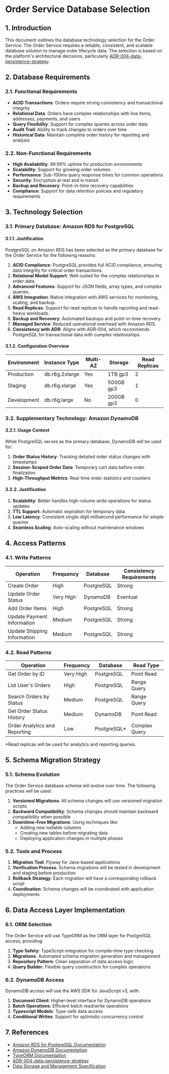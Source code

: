 # Order Service Database Selection

## 1. Introduction

This document outlines the database technology selection for the Order Service. The Order Service requires a reliable, consistent, and scalable database solution to manage order lifecycle data. The selection is based on the platform's architectural decisions, particularly [ADR-004-data-persistence-strategy](../../architecture/adr/ADR-004-data-persistence-strategy.md).

## 2. Database Requirements

### 2.1. Functional Requirements

- **ACID Transactions**: Orders require strong consistency and transactional integrity
- **Relational Data**: Orders have complex relationships with line items, addresses, payments, and users
- **Query Flexibility**: Support for complex queries across order data
- **Audit Trail**: Ability to track changes to orders over time
- **Historical Data**: Maintain complete order history for reporting and analysis

### 2.2. Non-Functional Requirements

- **High Availability**: 99.99% uptime for production environments
- **Scalability**: Support for growing order volumes
- **Performance**: Sub-100ms query response times for common operations
- **Security**: Encryption at rest and in transit
- **Backup and Recovery**: Point-in-time recovery capabilities
- **Compliance**: Support for data retention policies and regulatory requirements

## 3. Technology Selection

### 3.1. Primary Database: Amazon RDS for PostgreSQL

#### 3.1.1. Justification

PostgreSQL on Amazon RDS has been selected as the primary database for the Order Service for the following reasons:

1. **ACID Compliance**: PostgreSQL provides full ACID compliance, ensuring data integrity for critical order transactions.
2. **Relational Model Support**: Well-suited for the complex relationships in order data.
3. **Advanced Features**: Support for JSON fields, array types, and complex queries.
4. **AWS Integration**: Native integration with AWS services for monitoring, scaling, and backup.
5. **Read Replicas**: Support for read replicas to handle reporting and read-heavy workloads.
6. **Backup and Recovery**: Automated backups and point-in-time recovery.
7. **Managed Service**: Reduced operational overhead with Amazon RDS.
8. **Consistency with ADR**: Aligns with ADR-004, which recommends PostgreSQL for transactional data with complex relationships.

#### 3.1.2. Configuration Overview

| Environment | Instance Type  | Multi-AZ | Storage   | Read Replicas |
| ----------- | -------------- | -------- | --------- | ------------- |
| Production  | db.r6g.2xlarge | Yes      | 1TB gp3   | 2             |
| Staging     | db.r6g.xlarge  | Yes      | 500GB gp3 | 1             |
| Development | db.r6g.large   | No       | 200GB gp3 | 0             |

### 3.2. Supplementary Technology: Amazon DynamoDB

#### 3.2.1. Usage Context

While PostgreSQL serves as the primary database, DynamoDB will be used for:

1. **Order Status History**: Tracking detailed order status changes with timestamps
2. **Session-Scoped Order Data**: Temporary cart data before order finalization
3. **High-Throughput Metrics**: Real-time order statistics and counters

#### 3.2.2. Justification

1. **Scalability**: Better handles high-volume write operations for status updates
2. **TTL Support**: Automatic expiration for temporary data
3. **Low Latency**: Consistent single-digit millisecond performance for simple queries
4. **Seamless Scaling**: Auto-scaling without maintenance windows

## 4. Access Patterns

### 4.1. Write Patterns

| Operation                   | Frequency | Database   | Consistency Requirements |
| --------------------------- | --------- | ---------- | ------------------------ |
| Create Order                | High      | PostgreSQL | Strong                   |
| Update Order Status         | Very High | DynamoDB   | Eventual                 |
| Add Order Items             | High      | PostgreSQL | Strong                   |
| Update Payment Information  | Medium    | PostgreSQL | Strong                   |
| Update Shipping Information | Medium    | PostgreSQL | Strong                   |

### 4.2. Read Patterns

| Operation                     | Frequency | Database     | Read Type     |
| ----------------------------- | --------- | ------------ | ------------- |
| Get Order by ID               | Very High | PostgreSQL   | Point Read    |
| List User's Orders            | High      | PostgreSQL   | Range Query   |
| Search Orders by Status       | Medium    | PostgreSQL   | Range Query   |
| Get Order Status History      | Medium    | DynamoDB     | Point Read    |
| Order Analytics and Reporting | Low       | PostgreSQL\* | Complex Query |

\*Read replicas will be used for analytics and reporting queries.

## 5. Schema Migration Strategy

### 5.1. Schema Evolution

The Order Service database schema will evolve over time. The following practices will be used:

1. **Versioned Migrations**: All schema changes will use versioned migration scripts
2. **Backward Compatibility**: Schema changes should maintain backward compatibility when possible
3. **Downtime-Free Migrations**: Using techniques like:
   - Adding new nullable columns
   - Creating new tables before migrating data
   - Deploying application changes in multiple phases

### 5.2. Tools and Process

1. **Migration Tool**: Flyway for Java-based applications
2. **Verification Process**: Schema migrations will be tested in development and staging before production
3. **Rollback Strategy**: Each migration will have a corresponding rollback script
4. **Coordination**: Schema changes will be coordinated with application deployments

## 6. Data Access Layer Implementation

### 6.1. ORM Selection

The Order Service will use TypeORM as the ORM layer for PostgreSQL access, providing:

1. **Type Safety**: TypeScript integration for compile-time type checking
2. **Migrations**: Automated schema migration generation and management
3. **Repository Pattern**: Clean separation of data access logic
4. **Query Builder**: Flexible query construction for complex operations

### 6.2. DynamoDB Access

DynamoDB access will use the AWS SDK for JavaScript v3, with:

1. **Document Client**: Higher-level interface for DynamoDB operations
2. **Batch Operations**: Efficient batch read/write operations
3. **Typescript Models**: Type-safe data access
4. **Conditional Writes**: Support for optimistic concurrency control

## 7. References

- [Amazon RDS for PostgreSQL Documentation](https://docs.aws.amazon.com/AmazonRDS/latest/UserGuide/CHAP_PostgreSQL.html)
- [Amazon DynamoDB Documentation](https://docs.aws.amazon.com/amazondynamodb/latest/developerguide/Introduction.html)
- [TypeORM Documentation](https://typeorm.io/)
- [ADR-004-data-persistence-strategy](../../architecture/adr/ADR-004-data-persistence-strategy.md)
- [Data Storage and Management Specification](../infrastructure/06-data-storage-specification.md)
